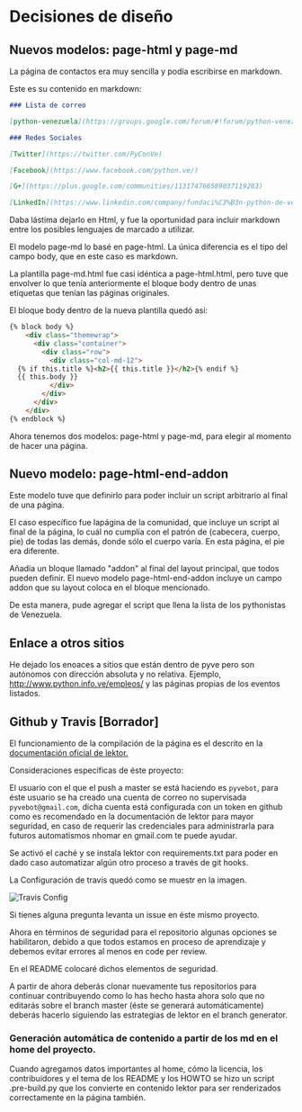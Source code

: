 # Decisiones de diseño

## Nuevos modelos: page-html y page-md

La página de contactos era muy sencilla y podía escribirse en markdown.

Este es su contenido en markdown:

```markdown
### Lista de correo

[python-venezuela](https://groups.google.com/forum/#!forum/python-venezuela)

### Redes Sociales

[Twitter](https://twitter.com/PyConVe)

[Facebook](https://www.facebook.com/python.ve/)

[G+](https://plus.google.com/communities/113174766589037119283)

[LinkedIn](https://www.linkedin.com/company/fundaci%C3%B3n-python-de-venezuela?)
```

Daba lástima dejarlo en Html, y fue la oportunidad para incluir markdown entre
los posibles lenguajes de marcado a utilizar.

El modelo page-md lo basé en page-html. La única diferencia es el tipo del
campo body, que en este caso es markdown.

La plantilla page-md.html fue casi idéntica a page-html.html, pero tuve que
envolver lo que tenía anteriormente el bloque body dentro de unas etiquetas que
tenían las páginas originales.

El bloque body dentro de la nueva plantilla quedó así:

```markdown
{% block body %}
    <div class="themewrap">
      <div class="container">
        <div class="row">
          <div class="col-md-12">
  {% if this.title %}<h2>{{ this.title }}</h2>{% endif %}
  {{ this.body }}
          </div>
        </div>
      </div>
    </div>
{% endblock %}
```

Ahora tenemos dos modelos: page-html y page-md, para elegir al momento de hacer
una página.

## Nuevo modelo: page-html-end-addon

Este modelo tuve que definirlo para poder incluir un script arbitrario al final
de una página.

El caso específico fue lapágina de la comunidad, que incluye un script al final
de la página, lo cuál no cumplía con el patrón de (cabecera, cuerpo, pie) de
todas las demás, donde sólo el cuerpo varía. En esta página, el pie era
diferente.

Añadía un bloque llamado "addon" al final del layout principal, que todos pueden
definir. El nuevo modelo page-html-end-addon incluye un campo addon que su layout
coloca en el bloque mencionado.

De esta manera, pude agregar el script que llena la lista de los pythonistas de
Venezuela.

## Enlace a otros sitios

He dejado los enoaces a sitios que están dentro de pyve pero son autónomos con
dirección absoluta y no relativa. Ejemplo, http://www.python.info.ve/empleos/ y
las páginas propias de los eventos listados.

## Github y Travis [Borrador]

El funcionamiento de la compilación de la página es el descrito en la
[documentación oficial de lektor.](https://www.getlektor.com/docs/deployment/travisci/)

Consideraciones específicas de éste proyecto:

El usuario con el que el push a master se está haciendo es `pyvebot`, para éste
usuario se ha creado una cuenta de correo no supervisada `pyvebot@gmail.com`,
dicha cuenta está configurada con un token en github como es recomendado en la
documentación de lektor para mayor seguridad, en caso de requerir las credenciales
 para administrarla para futuros automatismos nhomar en gmail.com
 te puede ayudar.

Se activó el caché y se instala lektor con requirements.txt para poder en dado
caso automatizar algún otro proceso a través de git hooks.

La Configuración de travis quedó como se muestr en la imagen.

![Travis Config](https://www.evernote.com/l/AJ5glPUCbRVCQJz0uT4M_3nBaiIDIz6EOFMB/image.png)

Si tienes alguna pregunta levanta un issue en éste mismo proyecto.

Ahora en términos de seguridad para el repositorio algunas opciones se
habilitaron, debido a que todos estamos en proceso de aprendizaje y debemos
evitar errores al menos en code per review.

En el README colocaré dichos elementos de seguridad.

A partir de ahora deberás clonar nuevamente tus repositorios para continuar
contribuyendo como lo has hecho hasta ahora solo que no editarás sobre el
branch master (éste se generará automáticamente) deberás hacerlo siguiendo las
estrategias de lektor en el branch generator.

### Generación automática de contenido a partir de los md en el home del proyecto.

Cuando agregamos datos importantes al home, cómo la licencia, los
contribuidores y el tema de los README y los HOWTO se hizo un script
.pre-build.py que los convierte en contenido lektor para ser renderizados
correctamente en la página también.
